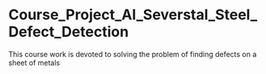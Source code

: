 # Course_Project_AI_Severstal_Steel_Defect_Detection
This course work is devoted to solving the problem of finding defects on a sheet of metals

